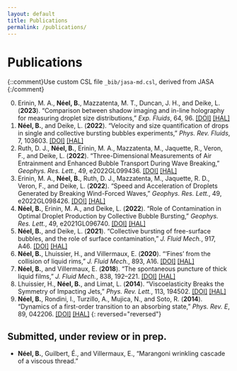 ```yaml
---
layout: default
title: Publications
permalink: /publications/
---
```



Publications
============
{::comment}Use custom CSL file `_bib/jasa-md.csl`, derived from JASA {:/comment}

0. Erinin, M. A., **Néel, B.**, Mazzatenta, M. T., Duncan, J. H., and Deike, L. (**2023**). “Comparison between shadow imaging and in-line holography for measuring droplet size distributions,” *Exp. Fluids*, 64, 96. [[DOI]](https://doi.org/10.1007/s00348-023-03633-8) [[HAL]](https://hal.science/hal-04094482)
0. **Néel, B.**, and Deike, L. (**2022**). “Velocity and size quantification of drops in single and collective bursting bubbles experiments,” *Phys. Rev. Fluids*, 7, 103603. [[DOI]](https://doi.org/10.1103/PhysRevFluids.7.103603) [[HAL]](https://hal.science/hal-03919715)
0. Ruth, D. J., **Néel, B.**, Erinin, M. A., Mazzatenta, M., Jaquette, R., Veron, F., and Deike, L. (**2022**). “Three-Dimensional Measurements of Air Entrainment and Enhanced Bubble Transport During Wave Breaking,” *Geophys. Res. Lett.*, 49, e2022GL099436. [[DOI]](https://doi.org/10.1029/2022GL099436) [[HAL]](https://hal.science/hal-03920280)
0. Erinin, M. A., **Néel, B.**, Ruth, D. J., Mazzatenta, M., Jaquette, R. D., Veron, F., and Deike, L. (**2022**). “Speed and Acceleration of Droplets Generated by Breaking Wind-Forced Waves,” *Geophys. Res. Lett.*, 49, e2022GL098426. [[DOI]](https://doi.org/10.1029/2022GL098426) [[HAL]](https://hal.science/hal-03919864)
0. **Néel, B.**, Erinin, M. A., and Deike, L. (**2022**). “Role of Contamination in Optimal Droplet Production by Collective Bubble Bursting,” *Geophys. Res. Lett.*, 49, e2021GL096740. [[DOI]](https://doi.org/10.1029/2021GL096740) [[HAL]](https://hal.science/hal-03920235)
0. **Néel, B.**, and Deike, L. (**2021**). “Collective bursting of free-surface bubbles, and the role of surface contamination,” *J. Fluid Mech.*, 917, A46. [[DOI]](https://doi.org/10.1017/jfm.2021.272) [[HAL]](https://hal.science/hal-03919918)
0. **Néel, B.**, Lhuissier, H., and Villermaux, E. (**2020**). “‘Fines’ from the collision of liquid rims,” *J. Fluid Mech.*, 893, A16. [[DOI]](https://doi.org/10.1017/jfm.2020.235) [[HAL]](https://hal.science/hal-03033629)
0. **Néel, B.**, and Villermaux, E. (**2018**). “The spontaneous puncture of thick liquid films,” *J. Fluid Mech.*, 838, 192–221. [[DOI]](https://doi.org/10.1017/jfm.2017.877) [[HAL]](https://hal.science/hal-01760521)
0. Lhuissier, H., **Néel, B.**, and Limat, L. (**2014**). “Viscoelasticity Breaks the Symmetry of Impacting Jets,” *Phys. Rev. Lett.*, 113, 194502. [[DOI]](https://doi.org/10.1103/PhysRevLett.113.194502) [[HAL]](https://hal.science/hal-01441563)
0. **Néel, B.**, Rondini, I., Turzillo, A., Mujica, N., and Soto, R. (**2014**). “Dynamics of a first-order transition to an absorbing state,” *Phys. Rev. E*, 89, 042206. [[DOI]](https://doi.org/10.1103/PhysRevE.89.042206) [[HAL]](https://hal.science/hal-03920051)
{: reversed="reversed"}



Submitted, under review or in prep.
-----------------------------------

* **Néel, B.**, Guilbert, É., and Villermaux, E., “Marangoni wrinkling cascade of a viscous thread.”

